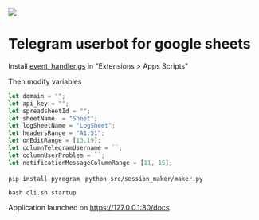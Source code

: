 [![][black-shield]][black]

[black]: http://github.com/psf/black

[black-shield]: https://img.shields.io/badge/code%20style-black-black.svg?style=for-the-badge&labelColor=gray

# Telegram userbot for google sheets

Install [event_handler.gs](google-scripts/event_handler.gs) in "Extensions > Apps Scripts"

Then modify variables
```js
let domain = "";
let api_key = "";
let spreadsheetId = "";
let sheetName  = "Sheet";
let logSheetName = "LogSheet";
let headersRange = "A1:S1";
let onEditRange = [13,19];
let columnTelegramUsername = ``;
let columnUserProblem = ``;
let notificationMessageColumnRange = [11, 15];
```

`pip install pyrogram
`
`python src/session_maker/maker.py
`

`bash cli.sh startup
`

Application launched on https://127.0.0.1:80/docs
